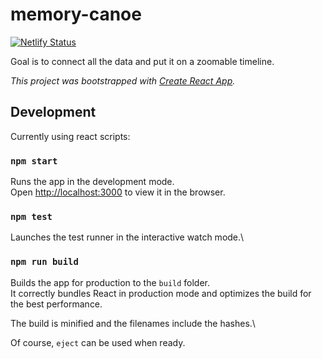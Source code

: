 # memory-canoe

[![Netlify Status](https://api.netlify.com/api/v1/badges/e30c81fb-1182-4304-bcdb-bab90d9019af/deploy-status)](https://app.netlify.com/sites/memory-canoe/deploys)

Goal is to connect all the data and put it on a zoomable timeline.

_This project was bootstrapped with [Create React App](https://github.com/facebook/create-react-app)._

## Development

Currently using react scripts:

### `npm start`

Runs the app in the development mode.\
Open [http://localhost:3000](http://localhost:3000) to view it in the browser.

### `npm test`

Launches the test runner in the interactive watch mode.\

### `npm run build`

Builds the app for production to the `build` folder.\
It correctly bundles React in production mode and optimizes the build for the best performance.

The build is minified and the filenames include the hashes.\

Of course, `eject` can be used when ready.
